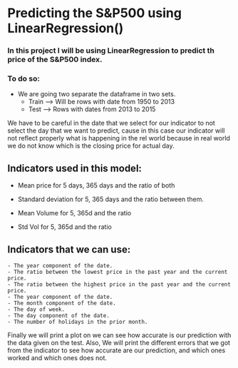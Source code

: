 # Predicting the S&P500 using LinearRegression()

### In this project I will be using LinearRegression to predict th price of the S&P500 index.
### To do so:
  - We are going two separate the dataframe in two sets.
      - Train --> Will be rows with date from 1950 to 2013
      - Test --> Rows with dates from 2013 to 2015

  We have to be careful in the date that we select for our indicator to not select the day that we want to predict, cause in this case our indicator will not reflect properly what is happening in the rel world because in real world we do not know which is the closing price for actual day.

## Indicators used in this model:
  - Mean price for 5 days, 365 days and the ratio of both
  - Standard deviation for 5, 365 days and the ratio between them.

  - Mean Volume for 5, 365d and the ratio
  - Std Vol for 5, 365d and the ratio

  ## Indicators that we can use:

    - The year component of the date.
    - The ratio between the lowest price in the past year and the current price.
    - The ratio between the highest price in the past year and the current price.
    - The year component of the date.
    - The month component of the date.
    - The day of week.
    - The day component of the date.
    - The number of holidays in the prior month.

Finally we will print a plot on we can see how accurate is our prediction with the data given on the test.
Also, We will print the different errors that we got from the indicator to see how accurate are our prediction, and which ones worked and which ones does not.
